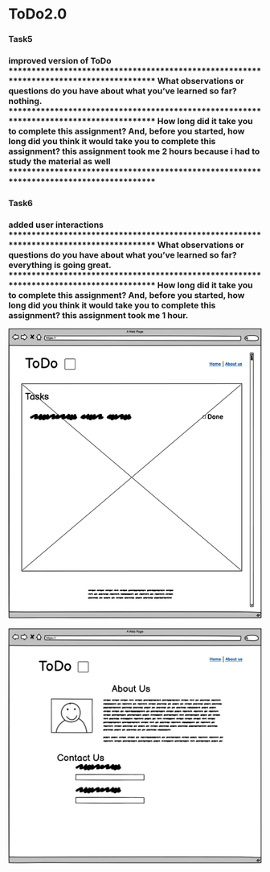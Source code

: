 # ToDo2.0

<H3>Task5<H3>
improved version of ToDo
***************************************************************************************
What observations or questions do you have about what you’ve learned so far?
nothing.
***************************************************************************************
How long did it take you to complete this assignment? And, before you started, how long did you think it would take you to complete this assignment?
this assignment took me 2 hours because i had to study the material as well
***************************************************************************************

<H3>Task6<H3>
added user interactions
***************************************************************************************
What observations or questions do you have about what you’ve learned so far?
everything is going great.
***************************************************************************************
How long did it take you to complete this assignment? And, before you started, how long did you think it would take you to complete this assignment?
this assignment took me 1 hour.



![Homepage](assets/Index.png)

![About Page](assets/About.png)
